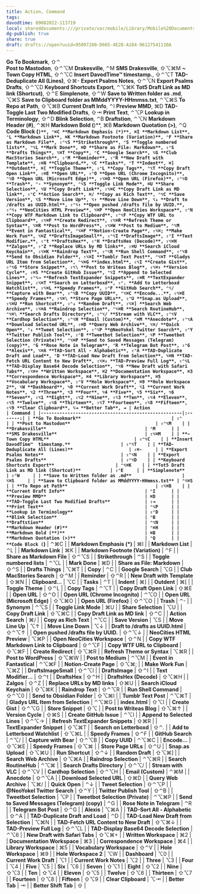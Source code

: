```yaml
---
title: Action, Command
tags: 
davodtime: 09082022-113719
local: shareddocuments:///private/var/mobile/Library/Mobile%20Documents/iCloud~md~obsidian/Documents/OBSHIDDIAN/drafts/95097280-D665-4E28-A184-96127541110A.md
dg-publish: true
share: true
draft: drafts://open?uuid=95097280-D665-4E28-A184-96127541110A
---
```

**Go To Bookmark**, ⇧⌃\
**Post to Mastodon**, ⇧⌃⌥M
**Drakesville**, ⌃M
**SMS Drakesville**, ⇧⌥⌘M
**~ Town Copy HTML**, ⇧⌃⌥C
**Insert DavodTime™  timestamp.**, ⇧⌃⌥T
**TAD-Deduplicate All (Lines)**, ⇧⌘-
**Export Psalms Notes**, ⇧⌃⌥N
**Export Psalms Drafts**, ⇧⌃⌥D
**Keyboard Shortcuts Export**, ⌃⌥⌘K
**Tot5 Draft Link as MD link (Shortcut)**, ⇧⌃E
**Simplenote**, ⇧⌃W
**Save to Written folder as .md**, ⌥⌘S
**Save to Clipboard folder as MMddYYYY-HHmmss.txt**, ⌃⌥⌘S
**To Repo at Path**, ⇧⌥⌘B
**Current Draft Info**, ⌃I
**Preview MMD**, ⌘D
**TAD-Toggle Last Two Modified Drafts**, ⇧⇥
**Print Text**, ⌃⌥P
**Lookup in Terminology**, ⇧⌃D
**Blink Selection**, ⌃B
**Draftstion**, ⌃⌥N
**Markdown Header (#)**, ⌃⌘H
**Markdown Bold (**)**, ⌘B
**Markdown Quotation (>)**, ⌃Q
**Code Block (```)**, ⌃⌘C
**Markdown Emphasis (*)**, ⌘I
**Markdown List**, ⌃L
**Markdown Link**, ⌘K
**Markdown Footnote (Variation)**, ⌃F
**Share as Markdown File**, ⇧⌃⌥S
**Strikethrough**, ⌃S
**Toggle numbered lists**, ⌃⌥L
**Mark Done**, ⌘D
**Share as File: Markdown**, ⇧⌃S
**Drafts Things**, ⌥⌘T
**Copy**, ⌃C
**Google Search**, ⌥G
**Club MacStories Search**, ⇧⌃M
**Reminder**, ⇧⌃R
**New Draft with Template**, ⇧⌘N
**Clipboard…**, ⌥C
**Tasks**, ⌃T
**Indent**, ⌘]
**Outdent**, ⌘[
**Toggle Theme**, ⇧⌃L
**Copy Tags**, ⌃⌥T
**Copy Draft Open Link**, ⇧⌘E
**Open URL**, ⇧⌃O
**Open URL (Chrome Incognito)**, ⌃⌥O
**Open URL (Microsoft Edge)**, ⇧⌥⌘O
**Open URL (Firefox)**, ⇧⌃⌥O
**Trash**, ⌃-
**Synonym**, ⌃⌥S
**Toggle Link Mode**, ⌘U
**Share Selection**, ⌥U
**Copy Draft Link**, ⇧⌥⌘C
**Copy Draft Link as MD link**, ⇧⌃C
**Action Search**, ⌘/
**Copy as Rich Text**, ⌃⌥C
**Save Version**, ⌥S
**Move Line Up**, ⌥↑
**Move Line Down**, ⌥↓
**Draft to /drafts as UUID.html**, ⇧⌃⌥↑
**Open pushed /drafts file by UUID.**, ⇧⌃⌥↓
**NeoCities HTML Preview**, ⌥⌘P
**Open NeoCities Workspace**, ⇧⌃N
**Copy WTF Markdown Link to Clipboard**, ⇧⌃⌥F
**Copy WTF URL to Clipboard**, ⇧⌥⌘F
**Create Redirect**, ⇧⌥⌘R
**Refresh Theme or Syntax**, ⌥⌘R
**Post to WordPress**, ⇧⌥⌘W
**Post to Medium**, ⌃⌥M
**Event in Fantastical**, ⌃⌥⌘F
**Notion-Create Page**, ⇧⌥⌘;
**Make Work Fun**, ⌥⌘Z
**DraftsImageSmall**, ⇧⌃⌥I
**DraftsImage**, ⇧⌃I
**Text Modifier…**, ⇧⌃t
**DraftsHex**, ⇧⌃H
**DraftsHex (Decode)**, ⇧⌥⌘H
**Zalgos**, ⇧⌃Z
**Replace URLs by MD links**, ⇧⌘U
**Search iCloud Keychain**, ⇧⌥⌘K
**Raindrop Text**, ⇧⌃⌥R
**Run Shell Command**, ⇧⌃⌥0
**Send to Obsidian Folder**, ⇧⌥⌘I
**Tumblr Text Post**, ⌃⌥⌘T
**Gladys URL Item from Selection**, ⌃⌥⌘G
**index.html**, ⇧⌥I
**Create Gist**, ⇧⌃⌥G
**Store Snippet**, ⇧⌥\
**Post to Writeas Blog**, ⇧⌥⌘↑
**Version Cycle**, ⇧⌘S
**Create GitHub Issue**, ⌃⌥I
**Append to Selected Lines**, ⇧⌃⌥→
**Refresh TextExpander Snippets**, ⇧⌘R
**TextExpander Snippet**, ⇧⌥⌘T
**Search on Letterboxd**, ⇧⌃.
**Add to Letterboxd Watchlist**, ⇧⌥⌘L
**Speedy Frames**, ⇧⌃F
**GitHub Search**, ⌃⌥/
**Capture with Bear**, ⇧⌃⌥B
**Copy UUID**, ⌃⌥⌘C
**Encode...**, ⇧⌥⌘E
**Speedy Frames**, ⇧⌥⌘\
**Store Page URLs**, ⇧⌃U
**Snap.as Upload**, ⇧⌥⌘U
**Run Shortcut**, ⇧⌃↓
**Random Draft**, ⇧⌥⌘]
**Search Web Archive**, ⇧⌥⌘A
**Raindrop Selection**, ⌃⌥⌘R
**Search RoutineHub**, ⌃⌥⌘\
**Search Drafts Directory**, ⇧⌃⌥/
**Stream with VLC**, ⇧⌃⌥V
**Cardhop Selection**, ⇧⌃⌥H
**Email (Custom)**, ⌃⌘M
**Anecdote**, ⇧⌃⌥A
**Download Selected URL**, ⇧⌘D
**Query Web Archive**, ⌥⌘/
**Quick Open**, ⌃↓
**Tweet Selection**, ⇧⌃⌥P
**@NeoYokel Twitter Search**, ⇧⌃Y
**Twitter Publish Tool**, ⇧⌃B
**Tweetbot Selection**, ⌥P
**Tweetbot Selection (Private)**, ⌃⌥⌘P
**Send to Saved Messages (Telegram) (copy)**, ⌃G
**Rose Note in Telegram**, ⌃R
**Telegram Bot Post**, ⇧⌃G
**Alexis**, ⌥⌘A
**TAD-Sort All - Alphabetic**, ⇧⌃A
**TAD-Duplicate Draft and Load**, ⌃D
**TAD-Load New Draft from Selection**, ⌥⌘N
**TAD-Fetch URL Content to New Draft**, ⇧⌥⌘↓
**TAD-Preview Full Log**, ⇧⌃⌥L
**TAD-Display Base64 Decode Selection**, ⌃⌥6
**New Draft with Safari Tabs**, ⇧⌥⌘+
**Written Workspace**, ⌘2
**Documentation Workspace**, ⌘3
**Correspondence Workspace**, ⌘4
**Library Workspace**, ⌘5
**Vocabulary Workspace**, ⇧⌃V
**Hole Workspace**, ⌘9
**Hole Workspace 2**, ⌥W
**Dashboard**, ⌥0
**Current Work Draft**, ⌥1
**Current Work Notes**, ⌥2
**Three**, ⌥3
**Four**, ⌥4
**Five**, ⌥5
**Six**, ⌥6
**Seven**, ⇧⌥1
**Eight**, ⇧⌥2
**Nine**, ⇧⌥3
**Ten**, ⇧⌥4
**Eleven**, ⇧⌥5
**Twelve**, ⇧⌥6
**Thirteen**, ⇧⌥7
**Fourteen**, ⇧⌥8
**Fifteen**, ⇧⌥9
**Clear Clipboard**, ⌥⇥
**Better Tab**, ⇥
| Action                                              | Command |
|-----------------------------------------------------|:-------:|
| **Go To Bookmark**                                  | ⇧⌃      |
| **Post to Mastodon**                                | ⇧⌃⌥M    |
| **Drakesville**                                     | ⌃M      |
| **SMS Drakesville**                                 | ⇧⌥⌘M    |
| **~ Town Copy HTML**                                | ⇧⌃⌥C    |
| **Insert DavodTime™  timestamp.**                   | ⇧⌃⌥T    |
| **TAD-Deduplicate All (Lines)**                     | ⇧⌘-     |
| **Export Psalms Notes**                             | ⇧⌃⌥N    |
| **Export Psalms Drafts**                            | ⇧⌃⌥D    |
| **Keyboard Shortcuts Export**                       | ⌃⌥⌘K    |
| **Tot5 Draft Link as MD link (Shortcut)**           | ⇧⌃E     |
| **Simplenote**                                      | ⇧⌃W     |
| **Save to Written folder as .md**                   | ⌥⌘S     |
| **Save to Clipboard folder as MMddYYYY-HHmmss.txt** | ⌃⌥⌘S    |
| **To Repo at Path**                                 | ⇧⌥⌘B    |
| **Current Draft Info**                              | ⌃I      |
| **Preview MMD**                                     | ⌘D      |
| **TAD-Toggle Last Two Modified Drafts**             | ⇧⇥      |
| **Print Text**                                      | ⌃⌥P     |
| **Lookup in Terminology**                           | ⇧⌃D     |
| **Blink Selection**                                 | ⌃B      |
| **Draftstion**                                      | ⌃⌥N     |
| **Markdown Header (#)**                             | ⌃⌘H     |
| **Markdown Bold (**)**                              | ⌘B      |
| **Markdown Quotation (>)**                          | ⌃Q      |
| **Code Block (```)**                                | ⌃⌘C     |
| **Markdown Emphasis (*)**                           | ⌘I      |
| **Markdown List**                                   | ⌃L      |
| **Markdown Link**                                   | ⌘K      |
| **Markdown Footnote (Variation)**                   | ⌃F      |
| **Share as Markdown File**                          | ⇧⌃⌥S    |
| **Strikethrough**                                   | ⌃S      |
| **Toggle numbered lists**                           | ⌃⌥L     |
| **Mark Done**                                       | ⌘D      |
| **Share as File: Markdown**                         | ⇧⌃S     |
| **Drafts Things**                                   | ⌥⌘T     |
| **Copy**                                            | ⌃C      |
| **Google Search**                                   | ⌥G      |
| **Club MacStories Search**                          | ⇧⌃M     |
| **Reminder**                                        | ⇧⌃R     |
| **New Draft with Template**                         | ⇧⌘N     |
| **Clipboard…**                                      | ⌥C      |
| **Tasks**                                           | ⌃T      |
| **Indent**                                          | ⌘]      |
| **Outdent**                                         | ⌘[      |
| **Toggle Theme**                                    | ⇧⌃L     |
| **Copy Tags**                                       | ⌃⌥T     |
| **Copy Draft Open Link**                            | ⇧⌘E     |
| **Open URL**                                        | ⇧⌃O     |
| **Open URL (Chrome Incognito)**                     | ⌃⌥O     |
| **Open URL (Microsoft Edge)**                       | ⇧⌥⌘O    |
| **Open URL (Firefox)**                              | ⇧⌃⌥O    |
| **Trash**                                           | ⌃-      |
| **Synonym**                                         | ⌃⌥S     |
| **Toggle Link Mode**                                | ⌘U      |
| **Share Selection**                                 | ⌥U      |
| **Copy Draft Link**                                 | ⇧⌥⌘C    |
| **Copy Draft Link as MD link**                      | ⇧⌃C     |
| **Action Search**                                   | ⌘/      |
| **Copy as Rich Text**                               | ⌃⌥C     |
| **Save Version**                                    | ⌥S      |
| **Move Line Up**                                    | ⌥↑      |
| **Move Line Down**                                  | ⌥↓      |
| **Draft to /drafts as UUID.html**                   | ⇧⌃⌥↑    |
| **Open pushed /drafts file by UUID.**               | ⇧⌃⌥↓    |
| **NeoCities HTML Preview**                          | ⌥⌘P     |
| **Open NeoCities Workspace**                        | ⇧⌃N     |
| **Copy WTF Markdown Link to Clipboard**             | ⇧⌃⌥F    |
| **Copy WTF URL to Clipboard**                       | ⇧⌥⌘F    |
| **Create Redirect**                                 | ⇧⌥⌘R    |
| **Refresh Theme or Syntax**                         | ⌥⌘R     |
| **Post to WordPress**                               | ⇧⌥⌘W    |
| **Post to Medium**                                  | ⌃⌥M     |
| **Event in Fantastical**                            | ⌃⌥⌘F    |
| **Notion-Create Page**                              | ⇧⌥⌘;    |
| **Make Work Fun**                                   | ⌥⌘Z     |
| **DraftsImageSmall**                                | ⇧⌃⌥I    |
| **DraftsImage**                                     | ⇧⌃I     |
| **Text Modifier…**                                  | ⇧⌃t     |
| **DraftsHex**                                       | ⇧⌃H     |
| **DraftsHex (Decode)**                              | ⇧⌥⌘H    |
| **Zalgos**                                          | ⇧⌃Z     |
| **Replace URLs by MD links**                        | ⇧⌘U     |
| **Search iCloud Keychain**                          | ⇧⌥⌘K    |
| **Raindrop Text**                                   | ⇧⌃⌥R    |
| **Run Shell Command**                               | ⇧⌃⌥0    |
| **Send to Obsidian Folder**                         | ⇧⌥⌘I    |
| **Tumblr Text Post**                                | ⌃⌥⌘T    |
| **Gladys URL Item from Selection**                  | ⌃⌥⌘G    |
| **index.html**                                      | ⇧⌥I     |
| **Create Gist**                                     | ⇧⌃⌥G    |
| **Store Snippet**                                   | ⇧⌥      |
| **Post to Writeas Blog**                            | ⇧⌥⌘↑    |
| **Version Cycle**                                   | ⇧⌘S     |
| **Create GitHub Issue**                             | ⌃⌥I     |
| **Append to Selected Lines**                        | ⇧⌃⌥→    |
| **Refresh TextExpander Snippets**                   | ⇧⌘R     |
| **TextExpander Snippet**                            | ⇧⌥⌘T    |
| **Search on Letterboxd**                            | ⇧⌃.     |
| **Add to Letterboxd Watchlist**                     | ⇧⌥⌘L    |
| **Speedy Frames**                                   | ⇧⌃F     |
| **GitHub Search**                                   | ⌃⌥/     |
| **Capture with Bear**                               | ⇧⌃⌥B    |
| **Copy UUID**                                       | ⌃⌥⌘C    |
| **Encode...**                                       | ⇧⌥⌘E    |
| **Speedy Frames**                                   | ⇧⌥⌘     |
| **Store Page URLs**                                 | ⇧⌃U     |
| **Snap.as Upload**                                  | ⇧⌥⌘U    |
| **Run Shortcut**                                    | ⇧⌃↓     |
| **Random Draft**                                    | ⇧⌥⌘]    |
| **Search Web Archive**                              | ⇧⌥⌘A    |
| **Raindrop Selection**                              | ⌃⌥⌘R    |
| **Search RoutineHub**                               | ⌃⌥⌘     |
| **Search Drafts Directory**                         | ⇧⌃⌥/    |
| **Stream with VLC**                                 | ⇧⌃⌥V    |
| **Cardhop Selection**                               | ⇧⌃⌥H    |
| **Email (Custom)**                                  | ⌃⌘M     |
| **Anecdote**                                        | ⇧⌃⌥A    |
| **Download Selected URL**                           | ⇧⌘D     |
| **Query Web Archive**                               | ⌥⌘/     |
| **Quick Open**                                      | ⌃↓      |
| **Tweet Selection**                                 | ⇧⌃⌥P    |
| **@NeoYokel Twitter Search**                        | ⇧⌃Y     |
| **Twitter Publish Tool**                            | ⇧⌃B     |
| **Tweetbot Selection**                              | ⌥P      |
| **Tweetbot Selection (Private)**                    | ⌃⌥⌘P    |
| **Send to Saved Messages (Telegram) (copy)**        | ⌃G      |
| **Rose Note in Telegram**                           | ⌃R      |
| **Telegram Bot Post**                               | ⇧⌃G     |
| **Alexis**                                          | ⌥⌘A     |
| **TAD-Sort All - Alphabetic**                       | ⇧⌃A     |
| **TAD-Duplicate Draft and Load**                    | ⌃D      |
| **TAD-Load New Draft from Selection**               | ⌥⌘N     |
| **TAD-Fetch URL Content to New Draft**              | ⇧⌥⌘↓    |
| **TAD-Preview Full Log**                            | ⇧⌃⌥L    |
| **TAD-Display Base64 Decode Selection**             | ⌃⌥6     |
| **New Draft with Safari Tabs**                      | ⇧⌥⌘+    |
| **Written Workspace**                               | ⌘2      |
| **Documentation Workspace**                         | ⌘3      |
| **Correspondence Workspace**                        | ⌘4      |
| **Library Workspace**                               | ⌘5      |
| **Vocabulary Workspace**                            | ⇧⌃V     |
| **Hole Workspace**                                  | ⌘9      |
| **Hole Workspace 2**                                | ⌥W      |
| **Dashboard**                                       | ⌥0      |
| **Current Work Draft**                              | ⌥1      |
| **Current Work Notes**                              | ⌥2      |
| **Three**                                           | ⌥3      |
| **Four**                                            | ⌥4      |
| **Five**                                            | ⌥5      |
| **Six**                                             | ⌥6      |
| **Seven**                                           | ⇧⌥1     |
| **Eight**                                           | ⇧⌥2     |
| **Nine**                                            | ⇧⌥3     |
| **Ten**                                             | ⇧⌥4     |
| **Eleven**                                          | ⇧⌥5     |
| **Twelve**                                          | ⇧⌥6     |
| **Thirteen**                                        | ⇧⌥7     |
| **Fourteen**                                        | ⇧⌥8     |
| **Fifteen**                                         | ⇧⌥9     |
| **Clear Clipboard**                                 | ⌥⇥      |
| **Better Tab**                                      | ⇥       |
| **Better Shift Tab**                                | ⇧       |
